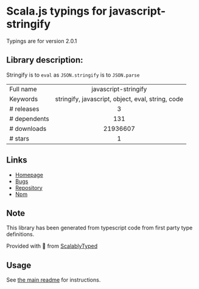 
# Scala.js typings for javascript-stringify

Typings are for version 2.0.1

## Library description:
Stringify is to `eval` as `JSON.stringify` is to `JSON.parse`

|                    |                 |
| ------------------ | :-------------: |
| Full name          | javascript-stringify |
| Keywords           | stringify, javascript, object, eval, string, code |
| # releases         | 3 |
| # dependents       | 131 |
| # downloads        | 21936607 |
| # stars            | 1 |

## Links
- [Homepage](https://github.com/blakeembrey/javascript-stringify)
- [Bugs](https://github.com/blakeembrey/javascript-stringify/issues)
- [Repository](https://github.com/blakeembrey/javascript-stringify)
- [Npm](https://www.npmjs.com/package/javascript-stringify)
    


## Note
This library has been generated from typescript code from first party type definitions.

Provided with :purple_heart: from [ScalablyTyped](https://github.com/oyvindberg/ScalablyTyped)

## Usage
See [the main readme](../../readme.md) for instructions.


